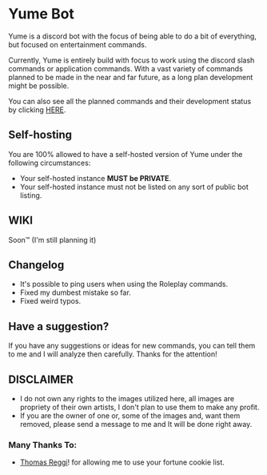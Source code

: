 # Yume Bot

Yume is a discord bot with the focus of being able to do a bit of everything, but focused on entertainment commands.

Currently, Yume is entirely build with focus to work using the discord slash commands or application commands. With a vast variety of commands planned to be made in the near and far future, as a long plan development might be possible.

You can also see all the planned commands and their development status by clicking [HERE](https://github.com/users/AkkoS2/projects/12/views/1).

## Self-hosting
You are 100% allowed to have a self-hosted version of Yume under the following circumstances:
- Your self-hosted instance **MUST be PRIVATE**.
- Your self-hosted instance must not be listed on any sort of public bot listing.

## WIKI
Soon™ (I'm still planning it)

## Changelog
- It's possible to ping users when using the Roleplay commands.
- Fixed my dumbest mistake so far.
- Fixed weird typos.

## Have a suggestion?
If you have any suggestions or ideas for new commands, you can tell them to me and I will analyze then carefully. Thanks for the attention!

## DISCLAIMER

- I do not own any rights to the images utilized here, all images are propriety of their own artists, I don't plan to use them to make any profit.
- If you are the owner of one or, some of the images and, want them removed, please send a message to me and It will be done right away.

### Many Thanks To:

- [Thomas Reggi](https://github.com/reggi)! for allowing me to use your fortune cookie list.
